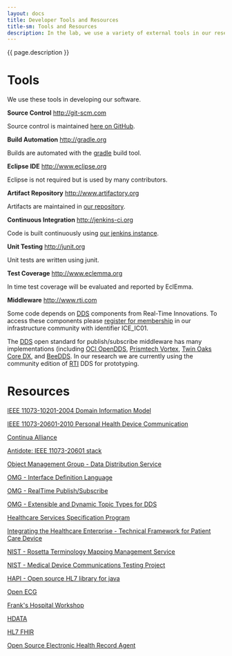 ```yaml
---
layout: docs
title: Developer Tools and Resources
title-sm: Tools and Resources
description: In the lab, we use a variety of external tools in our research and development of OpenICE. This page lists tools and resources we  would hate to live without. 
---
```


{{ page.description }}

Tools
================

We use these tools in developing our software.

__Source Control__
<http://git-scm.com>

Source control is maintained [here on GitHub](https://github.com/mdpnp/mdpnp).

__Build Automation__
<http://gradle.org>

Builds are automated with the [gradle](http://gradle.org) build tool.

__Eclipse IDE__
<http://www.eclipse.org>

Eclipse is not required but is used by many contributors.

__Artifact Repository__
<http://www.artifactory.org>

Artifacts are maintained in [our repository](https://build.openice.info/artifactory).

__Continuous Integration__
<http://jenkins-ci.org>

Code is built continuously using [our jenkins instance](https://jenkins.openice.info/).

__Unit Testing__
<http://junit.org>

Unit tests are written using junit.

__Test Coverage__
<http://www.eclemma.org>

In time test coverage will be evaluated and reported by EclEmma.

__Middleware__
<http://www.rti.com>

Some code depends on [DDS](http://www.omg.org/dds/) components from Real-Time Innovations.  To access these components please [register for membership](http://www.rti.com/downloads/rti-dds.html) in our infrastructure community with identifier ICE_IC01.

The [DDS](http://www.omg.org/dds/) open standard for publish/subscribe middleware has many implementations (including [OCI OpenDDS](http://www.opendds.org), [Prismtech Vortex](http://www.prismtech.com/vortex), [Twin Oaks Core DX](http://www.twinoakscomputing.com), and [BeeDDS](http://www.beedds.com).  In our research we are currently using the community edition of [RTI](http://www.rti.com/downloads/rti-dds.html) DDS for prototyping.


Resources
================

[IEEE 11073-10201-2004 Domain Information Model](http://standards.ieee.org/findstds/standard/11073-10201-2004.html)

[IEEE 11073-20601-2010 Personal Health Device Communication](http://standards.ieee.org/findstds/standard/11073-20601-2010.html)

[Continua Alliance](http://www.continuaalliance.org)

[Antidote: IEEE 11073-20601 stack](http://oss.signove.com/index.php/Antidote:_IEEE_11073-20601_stack)

[Object Management Group - Data Distribution Service](http://www.omg.org/spec/DDS/)

[OMG - Interface Definition Language](http://www.omg.org/gettingstarted/omg_idl.htm)

[OMG - RealTime Publish/Subscribe](http://www.omg.org/spec/DDSI/)

[OMG - Extensible and Dynamic Topic Types for DDS](http://www.omg.org/spec/DDS-XTypes/)

[Healthcare Services Specification Program](http://hssp.wikispaces.com)

[Integrating the Healthcare Enterprise - Technical Framework for Patient Care Device](http://www.ihe.net/Technical_Frameworks#pcd)

[NIST - Rosetta Terminology Mapping Management Service](http://rtmms.nist.gov)

[NIST - Medical Device Communications Testing Project](http://hit-testing.nist.gov/medicaldevices/)

[HAPI -  Open source HL7 library for java](http://hl7api.sourceforge.net)

[Open ECG](http://www.openecg.net)

[Frank's Hospital Workshop](http://www.frankshospitalworkshop.com/index.html)

[HDATA](http://www.projecthdata.org)

[HL7 FHIR](http://www.hl7.org/implement/standards/fhir/index.html)

[Open Source Electronic Health Record Agent](http://www.osehra.org)


